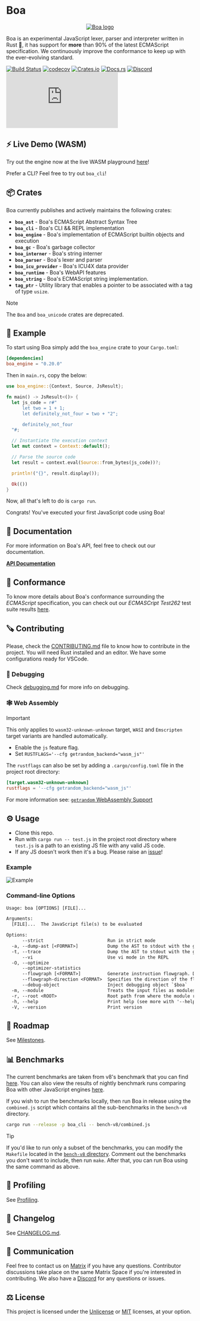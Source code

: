 # Boa

<p align="center">
  <a href="https://boajs.dev/">
    <picture>
      <source media="(prefers-color-scheme: dark)" srcset="./assets/logo_yellow.svg">
      <source media="(prefers-color-scheme: light)" srcset="./assets/logo_black.svg">
      <img alt="Boa logo" src="./assets/logo.png">
    </picture>
    </a>
</p>

Boa is an experimental JavaScript lexer, parser and interpreter written in Rust 🦀, it has support for **more** than 90% of the latest ECMAScript specification. We continuously improve the conformance to keep up with the ever-evolving standard.

[![Build Status][build_badge]][build_link]
[![codecov](https://codecov.io/gh/boa-dev/boa/branch/main/graph/badge.svg)](https://codecov.io/gh/boa-dev/boa)
[![Crates.io](https://img.shields.io/crates/v/boa_engine.svg)](https://crates.io/crates/boa_engine)
[![Docs.rs](https://docs.rs/boa_engine/badge.svg)](https://docs.rs/boa_engine)
[![Discord](https://img.shields.io/discord/595323158140158003?logo=discord)](https://discord.gg/tUFFk9Y)
[![Matrix](https://img.shields.io/matrix/boa:matrix.org?logo=matrix)](https://matrix.to/#/#boa:matrix.org)

[build_badge]: https://github.com/boa-dev/boa/actions/workflows/rust.yml/badge.svg?event=push&branch=main
[build_link]: https://github.com/boa-dev/boa/actions/workflows/rust.yml?query=event%3Apush+branch%3Amain

## ⚡️ Live Demo (WASM)

Try out the engine now at the live WASM playground [here](https://boajs.dev/playground)!

Prefer a CLI? Feel free to try out `boa_cli`!

## 📦 Crates

Boa currently publishes and actively maintains the following crates:

- **`boa_ast`** - Boa's ECMAScript Abstract Syntax Tree
- **`boa_cli`** - Boa's CLI && REPL implementation
- **`boa_engine`** - Boa's implementation of ECMAScript builtin objects and
  execution
- **`boa_gc`** - Boa's garbage collector
- **`boa_interner`** - Boa's string interner
- **`boa_parser`** - Boa's lexer and parser
- **`boa_icu_provider`** - Boa's ICU4X data provider
- **`boa_runtime`** - Boa's WebAPI features
- **`boa_string`** - Boa's ECMAScript string implementation.
- **`tag_ptr`** - Utility library that enables a pointer to be associated with a tag of type `usize`.

> [!NOTE]
>
> The `Boa` and `boa_unicode` crates are deprecated.

## 🚀 Example

To start using Boa simply add the `boa_engine` crate to your `Cargo.toml`:

```toml
[dependencies]
boa_engine = "0.20.0"
```

Then in `main.rs`, copy the below:

```rust
use boa_engine::{Context, Source, JsResult};

fn main() -> JsResult<()> {
  let js_code = r#"
      let two = 1 + 1;
      let definitely_not_four = two + "2";

      definitely_not_four
  "#;

  // Instantiate the execution context
  let mut context = Context::default();

  // Parse the source code
  let result = context.eval(Source::from_bytes(js_code))?;

  println!("{}", result.display());

  Ok(())
}

```

Now, all that's left to do is `cargo run`.

Congrats! You've executed your first JavaScript code using Boa!

## 🔎 Documentation

For more information on Boa's API, feel free to check out our documentation.

[**API Documentation**](https://docs.rs/boa_engine/latest/boa_engine/)

## 🏅 Conformance

To know more details about Boa's conformance surrounding the _ECMAScript_ specification,
you can check out our _ECMASCript Test262_ test suite results [here](https://boajs.dev/conformance).

## 🪚 Contributing

Please, check the [CONTRIBUTING.md](CONTRIBUTING.md) file to know how to
contribute in the project. You will need Rust installed and an editor. We have
some configurations ready for VSCode.

### 🐛 Debugging

Check [debugging.md](./docs/debugging.md) for more info on debugging.

### 🕸 Web Assembly

> [!IMPORTANT]
>
> This only applies to `wasm32-unknown-unknown` target,
> `WASI` and `Emscripten` target variants are handled automatically.

- Enable the `js` feature flag.
- Set `RUSTFLAGS='--cfg getrandom_backend="wasm_js"'`

The `rustflags` can also be set by adding a `.cargo/config.toml` file in the project root directory:

```toml
[target.wasm32-unknown-unknown]
rustflags = '--cfg getrandom_backend="wasm_js"'
```

For more information see: [`getrandom` WebAssembly Support][getrandom-webassembly-support]

[getrandom-webassembly-support]: https://docs.rs/getrandom/latest/getrandom/index.html#webassembly-support

## ⚙️ Usage

- Clone this repo.
- Run with `cargo run -- test.js` in the project root directory where `test.js` is a path to an existing JS file with any valid JS code.
- If any JS doesn't work then it's a bug. Please raise an [issue](https://github.com/boa-dev/boa/issues/)!

### Example

![Example](docs/img/latestDemo.gif)

### Command-line Options

```txt
Usage: boa [OPTIONS] [FILE]...

Arguments:
  [FILE]...  The JavaScript file(s) to be evaluated

Options:
      --strict                        Run in strict mode
  -a, --dump-ast [<FORMAT>]           Dump the AST to stdout with the given format [possible values: debug, json, json-pretty]
  -t, --trace                         Dump the AST to stdout with the given format
      --vi                            Use vi mode in the REPL
  -O, --optimize
      --optimizer-statistics
      --flowgraph [<FORMAT>]          Generate instruction flowgraph. Default is Graphviz [possible values: graphviz, mermaid]
      --flowgraph-direction <FORMAT>  Specifies the direction of the flowgraph. Default is top-top-bottom [possible values: top-to-bottom, bottom-to-top, left-to-right, right-to-left]
      --debug-object                  Inject debugging object `$boa`
  -m, --module                        Treats the input files as modules
  -r, --root <ROOT>                   Root path from where the module resolver will try to load the modules [default: .]
  -h, --help                          Print help (see more with '--help')
  -V, --version                       Print version
```

## 🧭 Roadmap

See [Milestones](https://github.com/boa-dev/boa/milestones).

## 📊 Benchmarks

The current benchmarks are taken from v8's benchmark that you can find [here][boa-benchmarks]. You can also view the results of nightly benchmark runs comparing Boa with other JavaScript engines [here](https://boajs.dev/benchmarks).

If you wish to run the benchmarks locally, then run Boa in release using the `combined.js` script which contains all the sub-benchmarks in the `bench-v8` directory.

```bash
cargo run --release -p boa_cli -- bench-v8/combined.js
```

> [!TIP]
>
> If you'd like to run only a subset of the benchmarks, you can modify the `Makefile` located in the [`bench-v8` directory][boa-benchmarks].
> Comment out the benchmarks you don't want to include, then run `make`. After that, you can run Boa using the same command as above.

[boa-benchmarks]: https://github.com/boa-dev/data/tree/benchmarks/bench

## 🧠 Profiling

See [Profiling](./docs/profiling.md).

## 📆 Changelog

See [CHANGELOG.md](./CHANGELOG.md).

## 💬 Communication

Feel free to contact us on [Matrix](https://matrix.to/#/#boa:matrix.org) if you have any questions.
Contributor discussions take place on the same Matrix Space if you're interested in contributing.
We also have a [Discord](https://discord.gg/tUFFk9Y) for any questions or issues.

## ⚖️ License

This project is licensed under the [Unlicense](./LICENSE-UNLICENSE) or [MIT](./LICENSE-MIT) licenses, at your option.
